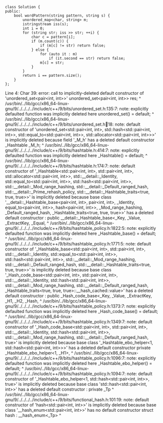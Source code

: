 ```
class Solution {
public:
    bool wordPattern(string pattern, string s) {
        unordered_map<char, string> m;
        istringstream iss(s);
        int i = 0;
        for (string str; iss >> str; ++i) {
            char c = pattern[i];
            if (m.count(c)) {
                if (m[c] != str) return false;
            } else {
                for (auto it : m) 
                    if (it.second == str) return false;
                m[c] = str;
            }
        }
        return i == pattern.size();
    }
};
```

Line 4: Char 39: error: call to implicitly-deleted default constructor of 'unordered_set<pair<int, int>>'
        unordered_set<pair<int, int>> res;
                                      ^
/usr/bin/../lib/gcc/x86_64-linux-gnu/9/../../../../include/c++/9/bits/unordered_set.h:135:7: note: explicitly defaulted function was implicitly deleted here
      unordered_set() = default;
      ^
/usr/bin/../lib/gcc/x86_64-linux-gnu/9/../../../../include/c++/9/bits/unordered_set.h:100:18: note: default constructor of 'unordered_set<std::pair<int, int>, std::hash<std::pair<int, int>>, std::equal_to<std::pair<int, int>>, std::allocator<std::pair<int, int>>>' is implicitly deleted because field '_M_h' has a deleted default constructor
      _Hashtable _M_h;
                 ^
/usr/bin/../lib/gcc/x86_64-linux-gnu/9/../../../../include/c++/9/bits/hashtable.h:414:7: note: explicitly defaulted function was implicitly deleted here
      _Hashtable() = default;
      ^
/usr/bin/../lib/gcc/x86_64-linux-gnu/9/../../../../include/c++/9/bits/hashtable.h:174:7: note: default constructor of '_Hashtable<std::pair<int, int>, std::pair<int, int>, std::allocator<std::pair<int, int>>, std::__detail::_Identity, std::equal_to<std::pair<int, int>>, std::hash<std::pair<int, int>>, std::__detail::_Mod_range_hashing, std::__detail::_Default_ranged_hash, std::__detail::_Prime_rehash_policy, std::__detail::_Hashtable_traits<true, true, true>>' is implicitly deleted because base class '__detail::_Hashtable_base<pair<int, int>, pair<int, int>, _Identity, equal_to<pair<int, int>>, hash<pair<int, int>>, _Mod_range_hashing, _Default_ranged_hash, _Hashtable_traits<true, true, true>>' has a deleted default constructor
    : public __detail::_Hashtable_base<_Key, _Value, _ExtractKey, _Equal,
      ^
/usr/bin/../lib/gcc/x86_64-linux-gnu/9/../../../../include/c++/9/bits/hashtable_policy.h:1822:5: note: explicitly defaulted function was implicitly deleted here
    _Hashtable_base() = default;
    ^
/usr/bin/../lib/gcc/x86_64-linux-gnu/9/../../../../include/c++/9/bits/hashtable_policy.h:1771:5: note: default constructor of '_Hashtable_base<std::pair<int, int>, std::pair<int, int>, std::__detail::_Identity, std::equal_to<std::pair<int, int>>, std::hash<std::pair<int, int>>, std::__detail::_Mod_range_hashing, std::__detail::_Default_ranged_hash, std::__detail::_Hashtable_traits<true, true, true>>' is implicitly deleted because base class '_Hash_code_base<std::pair<int, int>, std::pair<int, int>, std::__detail::_Identity, std::hash<std::pair<int, int>>, std::__detail::_Mod_range_hashing, std::__detail::_Default_ranged_hash, _Hashtable_traits<true, true, true>::__hash_cached::value>' has a deleted default constructor
  : public _Hash_code_base<_Key, _Value, _ExtractKey, _H1, _H2, _Hash,
    ^
/usr/bin/../lib/gcc/x86_64-linux-gnu/9/../../../../include/c++/9/bits/hashtable_policy.h:1373:7: note: explicitly defaulted function was implicitly deleted here
      _Hash_code_base() = default;
      ^
/usr/bin/../lib/gcc/x86_64-linux-gnu/9/../../../../include/c++/9/bits/hashtable_policy.h:1349:7: note: default constructor of '_Hash_code_base<std::pair<int, int>, std::pair<int, int>, std::__detail::_Identity, std::hash<std::pair<int, int>>, std::__detail::_Mod_range_hashing, std::__detail::_Default_ranged_hash, true>' is implicitly deleted because base class '_Hashtable_ebo_helper<1, std::hash<std::pair<int, int>>>' has a deleted default constructor
      private _Hashtable_ebo_helper<1, _H1>,
      ^
/usr/bin/../lib/gcc/x86_64-linux-gnu/9/../../../../include/c++/9/bits/hashtable_policy.h:1096:7: note: explicitly defaulted function was implicitly deleted here
      _Hashtable_ebo_helper() = default;
      ^
/usr/bin/../lib/gcc/x86_64-linux-gnu/9/../../../../include/c++/9/bits/hashtable_policy.h:1094:7: note: default constructor of '_Hashtable_ebo_helper<1, std::hash<std::pair<int, int>>, true>' is implicitly deleted because base class 'std::hash<std::pair<int, int>>' has a deleted default constructor
    : private _Tp
      ^
/usr/bin/../lib/gcc/x86_64-linux-gnu/9/../../../../include/c++/9/bits/functional_hash.h:101:19: note: default constructor of 'hash<std::pair<int, int>>' is implicitly deleted because base class '__hash_enum<std::pair<int, int>>' has no default constructor
    struct hash : __hash_enum<_Tp>
                  ^
